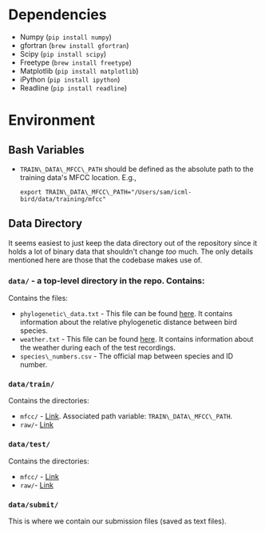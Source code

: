 # Dependencies

* Numpy      (`pip install numpy`)
* gfortran   (`brew install gfortran`)
* Scipy      (`pip install scipy`)
* Freetype   (`brew install freetype`)
* Matplotlib (`pip install matplotlib`)
* iPython    (`pip install ipython`)
* Readline   (`pip install readline`)

# Environment

## Bash Variables
* `TRAIN\_DATA\_MFCC\_PATH` should be defined as the absolute path to the training
  data's MFCC location. E.g.,

    `export TRAIN\_DATA\_MFCC\_PATH="/Users/sam/icml-bird/data/training/mfcc"`

## Data Directory

It seems easiest to just keep the data directory out of the repository since
it holds a lot of binary data that shouldn't change _too_ much. The only details
mentioned here are those that the codebase makes use of.

### `data/` - a top-level directory in the repo. Contains:

Contains the files: 

* `phylogenetic\_data.txt` - This file can be found [here](http://www.kaggle.com/c/the-icml-2013-bird-challenge/download/phylogenetic_distance.txt). It contains information about the relative phylogenetic distance between bird species.
* `weather.txt` - This file can be found [here](http://www.kaggle.com/c/the-icml-2013-bird-challenge/download/weather.txt). It contains information about the weather during each of the test recordings.
* `species\_numbers.csv` - The official map between species and ID number.

###  `data/train/`

Contains the directories:

* `mfcc/` - [Link](http://www.kaggle.com/c/the-icml-2013-bird-challenge/download/train_set_features.zip). Associated path variable: `TRAIN\_DATA\_MFCC\_PATH`.
* `raw/`- [Link](http://www.kaggle.com/c/the-icml-2013-bird-challenge/download/train_set.zip)

### `data/test/`

Contains the directories:

* `mfcc/` - [Link](http://www.kaggle.com/c/the-icml-2013-bird-challenge/download/test_set_features.zip)
* `raw/`- [Link](http://www.kaggle.com/c/the-icml-2013-bird-challenge/download/test_set.zip)

### `data/submit/`

This is where we contain our submission files (saved as text files).
